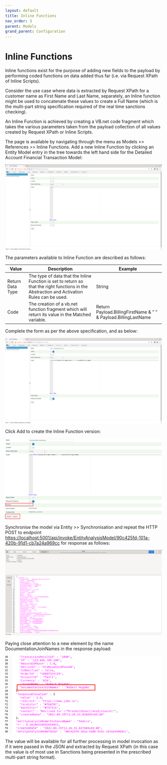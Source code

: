 ```yaml
---
layout: default
title: Inline Functions
nav_order: 3
parent: Models
grand_parent: Configuration
---
```


# Inline Functions
Inline functions exist for the purpose of adding new fields to the payload by performing coded functions on data added thus far (i.e. via Request XPath of Inline Scripts).

Consider the use case where data is extracted by Request XPath for a customer name as First Name and Last Name, separately,  an Inline function might be used to concatenate these values to create a Full Name (which is the multi-part string specification required of the real time sanctions checking).

An Inline Function is achieved by creating a VB.net code fragment which takes the various parameters taken from the payload collection of all values created by Request XPath or Inline Scripts.

The page is available by navigating through the menu as Models >> References >> Inline Functions. Add a new Inline Function by clicking an Entity Model entry in the tree towards the left hand side for the Detailed Account Financial Transaction Model:

![Image](EmptyInlineFunction.png)

The parameters available to Inline Function are described as follows:

| Value            | Description                                                                                                                                 | Example                                                         |
|------------------|---------------------------------------------------------------------------------------------------------------------------------------------|-----------------------------------------------------------------|
| Return Data Type | The type of data that the Inline Function is set to return so that the right functions in the Abstraction and Activation Rules can be used. | String                                                          |
| Code             | The creation of a vb.net function fragment which will return its value in the Matched variable.                                             | Return Payload.BillingFirstName & " " & Payload.BillingLastName |

Complete the form as per the above specification, and as below:

![Image](DocumentationInlineFunction.png)

Click Add to create the Inline Function version:

![Image](AddedInlineFunction.png)

Synchronise the model via Entity >> Synchronisation and repeat the HTTP POST to endpoint [https://localhost:5001/api/invoke/EntityAnalysisModel/90c425fd-101a-420b-91d1-cb7a24a969cc](https://localhost:5001/api/invoke/EntityAnalysisModel/90c425fd-101a-420b-91d1-cb7a24a969cc) for response as follows:

![Image](ComprehensiveResponse.png)

Paying close attention to a new element by the name DocumentationJoinNames in the response payload:

![Image](HighlightedNewElement.png)

The value will be available for all further processing in model invocation as if it were passed in the JSON and extracted by Request XPath (in this case the value is of most use in Sanctions being presented in the prescribed multi-part string format).